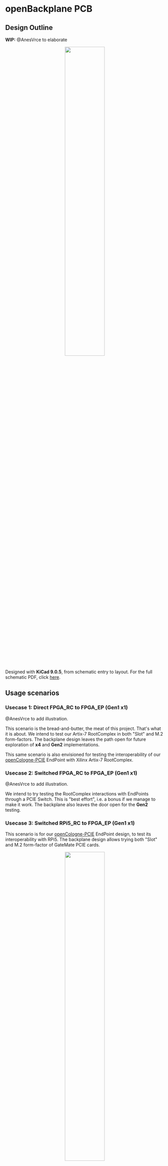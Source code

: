 # openBackplane PCB

## Design Outline
**WIP:**
@AnesVrce to elaborate

<p align="center" width="100%">
    <img width="50%" src="0.doc/openPCIE-BlockDiagram.jpg">
</p>

Designed with **KiCad 9.0.5**, from schematic entry to layout. For the full schematic PDF, click [here](openpci2-backplane/openpci2-backplane.pdf).

## Usage scenarios

### Usecase 1: Direct FPGA_RC to FPGA_EP (Gen1 x1)
@AnesVrce to add illustration.

This scenario is the bread-and-butter, the meat of this project. That's what it is about. We intend to test our Artix-7 RootComplex in both "Slot" and M.2 form-factors. The backplane design leaves the path open for future exploration of **x4** and **Gen2** implementations.

This same scenario is also envisioned for testing the interoperability of our [openCologne-PCIE](https://github.com/chili-chips-ba/openCologne-PCIE) EndPoint with Xilinx Artix-7 RootComplex.

### Usecase 2: Switched FPGA_RC to FPGA_EP (Gen1 x1)
@AnesVrce to add illustration. 

We intend to try testing the RootComplex interactions with EndPoints through a PCIE Switch. This is "best effort", i.e. a  bonus if we manage to make it work. The backplane also leaves the door open for the **Gen2** testing.

### Usecase 3: Switched RPi5_RC to FPGA_EP (Gen1 x1)
This scenario is for our [openCologne-PCIE](https://github.com/chili-chips-ba/openCologne-PCIE) EndPoint design, to test its interoperability with RPi5. The backplane design allows trying both "Slot" and M.2 form-factor of GateMate PCIE cards.

<p align="center" width="100%">
    <img width="50%" src="0.doc/images/PCIE-synergy-with-RPI5.png">
</p>

Our backplane is designed for `RPi5 Standard FFC`, which is when contacts are on the `opposite sides`.

<p align="center" width="100%">
    <img width="50%" src="0.doc/images/RPI5-PCIE-FFC.jpg">
</p>

Such cable is also known as `"B Type"`, see [this](https://www.amazon.com/iUniker-Contacts-Opposite-Raspberry-Peripheral/dp/B0F7HJL2QG/ref=pd_ci_mcx_di_int_sccai_cn_d_sccl_2_2/143-7699313-0639204?pd_rd_w=UVwz6&content-id=amzn1.sym.751acc83-5c05-42d0-a15e-303622651e1e&pf_rd_p=751acc83-5c05-42d0-a15e-303622651e1e&pf_rd_r=SSMC3DSGA2A09FFQH4YH&pd_rd_wg=RZodX&pd_rd_r=fb584b31-62bd-44e0-af8e-5133406dd983&pd_rd_i=B0F7HJL2QG&psc=1).

Interestingly, many RPi5 HATs use the same-side contacts, that is the "A Type" cables, despite RaspberryPi explicit requirement not to do so. It is important to ensure that you are using the correct orientation FFC before connecting up and powering up the system. [Here](https://www.jeffgeerling.com/blog/2023/testing-pcie-on-raspberry-pi-5) is another interesting read on the RPi5 PCIE connectivity.

### Usecase 4: PCIE Expansion or Extension
By using our _"PCIE Jumper Cable"_, the backplane can be connected to a standard PC serving as a RootComplex, such as for the expansion of its I/O Slot capacity, or for the extension of its physical reach. We also intend to use it for [openCologne-PCIE](https://github.com/chili-chips-ba/openCologne-PCIE) EndPoint validation, specificaly to assess and compare the strength of GateMate SerDes to others, Xilinx Artix-7 and off-the-shelf ASICs in particular.

<p align="center" width="100%">
    <img width="60%" src="0.doc/images/PCIE-Jumper-Cable-Male2Male.jpg">
</p>

## PCIE Layout Consideration

The _characteristic impedance_ of the differential pairs on our backplane is `100ohm+/-10% for both data and clock signals`. They are all routed as `microstrips`, i.e. with reference to Ground/Power plane from only one side. The P-to-N skew is matched to no more than **5 mils**.

The number of vias or other impedance discontinuities on the path of `5Gbps signal wires` and `100MHz reference clocks` is minimized. As a matter of face, we have `only two vias per diff pair`, one at the start, another at the end of the signal path. The need for them comes from of our very unique feature with multiple connectors for the same line, placed on the opposite sides of the board. Since we must have at least two vias, We could have also used the _'striplines'_, which is when the high-speed traces are sandwiched between two reference planes (ground or power). In a normal situation, the _'microstrips'_ are better as they allow getting away without any vias. 

The size of our vias is the standard **0.3mm**. The blind, burried, partial or any other advanced via technologies are not used. That makes for a less expensive PCB and final product, but it also stresses the need to be super cautious about the vias on the diff pairs. Since they go through all layers, they are longer, and also not with the smallest possible diameter, therefore overall bulkier and more of a disturbance.

<p align="center" width="100%">
    <img width="65%" src="0.doc/images/PCIE-Trace-Impedance.jpg">
</p>

Our stackup is **4-layer**:

- `Top` - Microstrip for diff pairs and ordinary lines 
- `L2` - Ground plane
- `L3` - 3.3V Power plane
- `Bottom` - Microstrip for diff pairs and ordinary lines 

Check [this](0.doc/PCIE-Layout-Guidelines.SIG.pdf) link for additional physical and routing considerations.

Since we have a unique feature with multiple connectors on the same line, special care is given to minimize the "stubs" at both the start and end of the transmission line. Here is an example of what not to do.

<p align="center" width="100%">
    <img width="65%" src="0.doc/images/PCB-Stubs-MustAvoid.png">
</p>

> [@AnesVrce, please translate this to English] Svi generatori signala trebaju biti postavljeni ekstremno blizu. Slicno tome, svi potrosaci signala trebaju biti vrlo blizu. Cilj je minimizirati "stub" na pocetku putanje (generatori) kao i "stub" na kraju putanje (potrosaci).
>
> A na gornjem primjeru, u slucaju kada je M.2 generator, a "Slot" potrosac, imamo vrlo dug "stub" na obje strane. Kako u taj "stub" takodje ide korisni signal, a "stub" nije terminiran, iz njega se signal reflektuje, tj. vrati nazad, i to sa znatnim kasnjenjem zbog duzine "stub"-a.
Taj reflektovani val onda poremeti originalni signal na "Slot" poziciji, gdje ga primamo, i to u momentu kada se od njega ocekuje da bude stabilan. Slicno, reflektovani signal iz M.2 stub-a poremeti generator na M.2 poziciji, sto se nesto poslije toga odslika i na "Slot" lokaciji, gdje nam treba da je cist, a taj treci val se pocne mijesati sa prvim i drugim. Fora je sto je moguce vise eliminisati drugi, treci i ostale povratne valove (Reflected Waves), i u igri ostaviti samo prvi val (Incident Wave).
>
> Anese, bila bi prava stvar prvo simularati ovaj gore slucaj, ako ilustraciji efekta "stub-a" i refleksije valova.

## Signal Integrity (SI) Sims
@AnesVrce TODO.

The following five wiring topologies are examined in Electro-Magnetic Simulations (EMS):
- `Bad` **Long stubs**. For understanding of _Incident_ and _Reflected_ waves
- `One-2-One` **Point-to-Point**. This is the standard and simplest, i.e. the baseline case
- `Two-2-Two` **Multipoint-to-Multipoint**. Unique for high-speed
- `Three-2-One` **Multipoint-to-Point**. Unique for high-speed
- `One-2-Two` **Point-to-Multipoint**. Unique for high-speed

Since we feature multiple mechanical connectors ("Slot", M.2, RPi5 FPC) on the same diff lines, we have very unusal, probably **unique topologies** to deal with. All three representative combinations are analyzed and presented.

### EMS topology 0: Bad (just for learning, not for using)
- long stubs on both sides
  
### EMS topology 1: One-2-One (standard)
- SWRC3_CLK_P/N 100MHz clock diff pair
  
### EMS topology 2: Two-2-Two (unique)
- Pick one of the RC4 => EP4 5Gbps diff pairs
  
### EMS topology 3: Three-2-One (unique)
- Pick one of the RC1 => SW 5Gbps diff pairs
  
### EMS topology 4: One-2-Two (unique)
- Pick the longest 5Gbps diff pairs from the SW => SW_EP0/1/2/3 set
  
## SI Lab Measurements
TODO

-----

### References:
**[1] [PCIE Card Electro-Mechanical Specification, Rev4.0](0.doc/PCIE-card-ElectroMech-Spec.Rev4-0.pdf)**

**[2] RPi5 PCIE Connector Enigma**
- [Reverse Engineering RPi5 PCIE](https://github.com/m1geo/Pi5_PCIe)
- [4-port PCIE/Gen3 Hub for RPi5. Based on ASM2806. FPC must be rotated](https://github.com/will127534/PCIe3_Hub)

**[3] PCIE Extenders**
- [PCIE "Slot" to 4-port "Slot" with ASM1184e, by Waveshare](https://www.waveshare.com/pcie-packet-switch-4p.htm)
- [RPi5 PCIe FPC to "Slot", by 52Pi](https://52pi.com/collections/all-products/products/p02-pcie-slot-for-rpi5)
- [RPi5 4-port FPC HAT with ASM1184e, by 52Pi](https://wiki.52pi.com/index.php?title=EP-0233)
- [RPi5 4-port FPC HAT with ASM1184e, by Waveshare](https://www.waveshare.com/pcie-to-4-ch-pcie-hat.htm)

**[4] ASMedia ASM1184e 1-to-4 single-lane PCIE/Gen2 Switch**
- [Product Brief](https://www.asmedia.com.tw/product/556yQ9dSX7gP9Tuf/b7FyQBCxz2URbzg0)
- [Technical Notes](https://crimier.github.io/posts/ASM118x)
- [Design Example: CM4 M2 (NVME) NAS](https://github.com/will127534/CM4-Nvme-NAS)

**[5] [Component datasheets](1.datasheets)**

**[6] [PCB Layout Guidelines](0.doc/PCIE-Layout-Guidelines.SIG.pdf)**

**[7] Open-source SI Sim tools**
- [openEMS](https://docs.openems.de)
- [AntMicro EMS Sim](https://antmicro.com/blog/2025/07/recent-improvements-to-antmicros-signal-integrity-simulation-flow)

-------
#### End of Document
